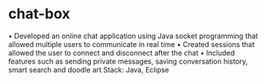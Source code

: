 # chat-box

•	Developed an online chat application using Java socket programming that allowed multiple users to communicate in real time
•	Created sessions that allowed the user to connect and disconnect after the chat
•	Included features such as sending private messages, saving conversation history, smart search and doodle art
Stack: Java, Eclipse
